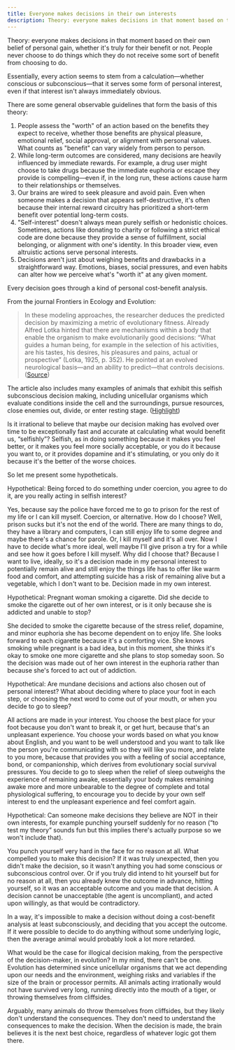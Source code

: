 ```yaml
---
title: Everyone makes decisions in their own interests
description: Theory: everyone makes decisions in that moment based on their own belief of personal gain, whether it's truly for their benefit or not. People never choose to do things which they do not receive some sort of benefit from choosing to do.
---
```


Theory: everyone makes decisions in that moment based on their own belief of personal gain, whether it's truly for their benefit or not. People never choose to do things which they do not receive some sort of benefit from choosing to do.

Essentially, every action seems to stem from a calculation—whether conscious or subconscious—that it serves some form of personal interest, even if that interest isn't always immediately obvious.

There are some general observable guidelines that form the basis of this theory:

1. People assess the "worth" of an action based on the benefits they expect to receive, whether those benefits are physical pleasure, emotional relief, social approval, or alignment with personal values. What counts as "benefit" can vary widely from person to person.
2. While long-term outcomes are considered, many decisions are heavily influenced by immediate rewards. For example, a drug user might choose to take drugs because the immediate euphoria or escape they provide is compelling—even if, in the long run, these actions cause harm to their relationships or themselves.
3. Our brains are wired to seek pleasure and avoid pain. Even when someone makes a decision that appears self-destructive, it's often because their internal reward circuitry has prioritized a short-term benefit over potential long-term costs.
4. "Self-interest" doesn't always mean purely selfish or hedonistic choices. Sometimes, actions like donating to charity or following a strict ethical code are done because they provide a sense of fulfillment, social belonging, or alignment with one's identity. In this broader view, even altruistic actions serve personal interests.
5. Decisions aren't just about weighing benefits and drawbacks in a straightforward way. Emotions, biases, social pressures, and even habits can alter how we perceive what's "worth it" at any given moment.

Every decision goes through a kind of personal cost-benefit analysis.

From the journal Frontiers in Ecology and Evolution:

> In these modeling approaches, the researcher deduces the predicted decision by maximizing a metric of evolutionary fitness. Already Alfred Lotka hinted that there are mechanisms within a body that enable the organism to make evolutionarily good decisions: “What guides a human being, for example in the selection of his activities, are his tastes, his desires, his pleasures and pains, actual or prospective” (Lotka, 1925, p. 352). He pointed at an evolved neurological basis—and an ability to predict—that controls decisions. ([Source](https://www.frontiersin.org/journals/ecology-and-evolution/articles/10.3389/fevo.2019.00164/full#:~:text=In%20these%20modelingthat%20controls%20decisions.))

The article also includes many examples of animals that exhibit this selfish subconscious decision making, including unicellular organisms which evaluate conditions inside the cell and the surroundings, pursue resources, close enemies out, divide, or enter resting stage. ([Highlight](https://www.frontiersin.org/journals/ecology-and-evolution/articles/10.3389/fevo.2019.00164/full#:~:text=Even%20unicellulars%20can%20evaluate%20the%20situation%20within%20the%20cell%20and%20in%20the%20surroundings%20and%20make%20decisions%20about%20pursuing%20resources%2C%20closing%20enemies%20out%2C%20dividing%2C%20or%20entering%20a%20resting%20stage%20(V%C3%A5ge%20et%20al.%2C%202014%3B%20Lyon%2C%202015%3B%20Bi%20and%20Sourjik%2C%202018)))

Is it irrational to believe that maybe our decision making has evolved over time to be exceptionally fast and accurate at calculating what would benefit us, “selfishly”? Selfish, as in doing something because it makes you feel better, or it makes you feel more socially acceptable, or you do it because you want to, or it provides dopamine and it's stimulating, or you only do it because it's the better of the worse choices.

So let me present some hypotheticals.

Hypothetical: Being forced to do something under coercion, you agree to do it, are you really acting in selfish interest?

Yes, because say the police have forced me to go to prison for the rest of my life or I can kill myself. Coercion, or alternative. How do I choose? Well, prison sucks but it's not the end of the world. There are many things to do, they have a library and computers, I can still enjoy life to some degree and maybe there's a chance for parole. Or, I kill myself and it's all over. Now I have to decide what's more ideal, well maybe I'll give prison a try for a while and see how it goes before I kill myself. Why did I choose that? Because I want to live, ideally, so it's a decision made in my personal interest to potentially remain alive and still enjoy the things life has to offer like warm food and comfort, and attempting suicide has a risk of remaining alive but a vegetable, which I don't want to be. Decision made in my own interest.

Hypothetical: Pregnant woman smoking a cigarette. Did she decide to smoke the cigarette out of her own interest, or is it only because she is addicted and unable to stop?

She decided to smoke the cigarette because of the stress relief, dopamine, and minor euphoria she has become dependent on to enjoy life. She looks forward to each cigarette because it's a comforting vice. She knows smoking while pregnant is a bad idea, but in this moment, she thinks it's okay to smoke one more cigarette and she plans to stop someday soon. So the decision was made out of her own interest in the euphoria rather than because she's forced to act out of addiction.

Hypothetical: Are mundane decisions and actions also chosen out of personal interest? What about deciding where to place your foot in each step, or choosing the next word to come out of your mouth, or when you decide to go to sleep?

All actions are made in your interest. You choose the best place for your foot because you don't want to break it, or get hurt, because that's an unpleasant experience. You choose your words based on what you know about English, and you want to be well understood and you want to talk like the person you're communicating with so they will like you more, and relate to you more, because that provides you with a feeling of social acceptance, bond, or companionship, which derives from evolutionary social survival pressures. You decide to go to sleep when the relief of sleep outweighs the experience of remaining awake, essentially your body makes remaining awake more and more unbearable to the degree of complete and total physiological suffering, to encourage you to decide by your own self interest to end the unpleasant experience and feel comfort again.

Hypothetical: Can someone make decisions they believe are NOT in their own interests, for example punching yourself suddenly for no reason (“to test my theory” sounds fun but this implies there's actually purpose so we won't include that).

You punch yourself very hard in the face for no reason at all. What compelled you to make this decision? If it was truly unexpected, then you didn't make the decision, so it wasn't anything you had some conscious or subconscious control over. Or if you truly did intend to hit yourself but for no reason at all, then you already knew the outcome in advance, hitting yourself, so it was an acceptable outcome and you made that decision. A decision cannot be unacceptable (the agent is uncompliant), and acted upon willingly, as that would be contradictory.

In a way, it's impossible to make a decision without doing a cost-benefit analysis at least subconsciously, and deciding that you accept the outcome. If it were possible to decide to do anything without some underlying logic, then the average animal would probably look a lot more retarded.

What would be the case for illogical decision making, from the perspective of the decision-maker, in evolution? In my mind, there can't be one. Evolution has determined since unicellular organisms that we act depending upon our needs and the environment, weighing risks and variables if the size of the brain or processor permits. All animals acting irrationally would not have survived very long, running directly into the mouth of a tiger, or throwing themselves from cliffsides.

Arguably, many animals do throw themselves from cliffsides, but they likely don't understand the consequences. They don't need to understand the consequences to make the decision. When the decision is made, the brain believes it is the next best choice, regardless of whatever logic got them there.
